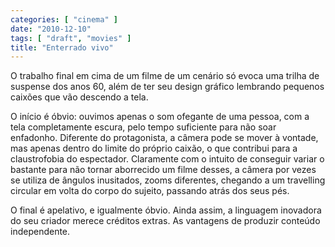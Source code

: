 ```yaml
---
categories: [ "cinema" ]
date: "2010-12-10"
tags: [ "draft", "movies" ]
title: "Enterrado vivo"
---
```

O trabalho final em cima de um filme de um cenário só evoca uma trilha
de suspense dos anos 60, além de ter seu design gráfico lembrando
pequenos caixões que vão descendo a tela.

O início é óbvio: ouvimos apenas o som ofegante de uma pessoa,
com a tela completamente escura, pelo tempo suficiente para não soar
enfadonho. Diferente do protagonista, a câmera pode se mover à vontade,
mas apenas dentro do limite do próprio caixão, o que contribui para
a claustrofobia do espectador. Claramente com o intuito de conseguir
variar o bastante para não tornar aborrecido um filme desses, a câmera
por vezes se utiliza de ângulos inusitados, zooms diferentes, chegando
a um travelling circular em volta do corpo do sujeito, passando atrás
dos seus pés.

O final é apelativo, e igualmente óbvio. Ainda assim, a linguagem
inovadora do seu criador merece créditos extras. As vantagens de produzir
conteúdo independente.
